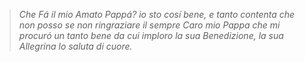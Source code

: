 >_Che Fá il mio Amato Pappá? io sto cosí bene, e tanto contenta che non posso se
>non ringraziare il sempre Caro mio Pappa che mi procuró un tanto bene da cui
>imploro la sua Benedizione, la sua Allegrina lo saluta di cuore._
